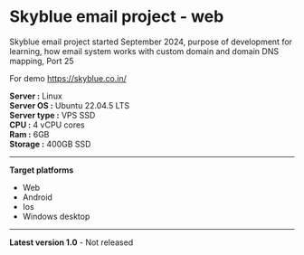 
# Skyblue email project - web

Skyblue email project started September 2024, purpose of development for learning, how email system works with custom domain and domain DNS mapping, Port 25

For demo https://skyblue.co.in/

**Server :** Linux\
**Server OS :** Ubuntu 22.04.5 LTS\
**Server type :** VPS SSD\
**CPU :** 4 vCPU cores\
**Ram :** 6GB\
**Storage :** 400GB SSD

-----
**Target platforms**
- Web
- Android
- Ios 
- Windows desktop

-----
**Latest version 1.0** - Not released